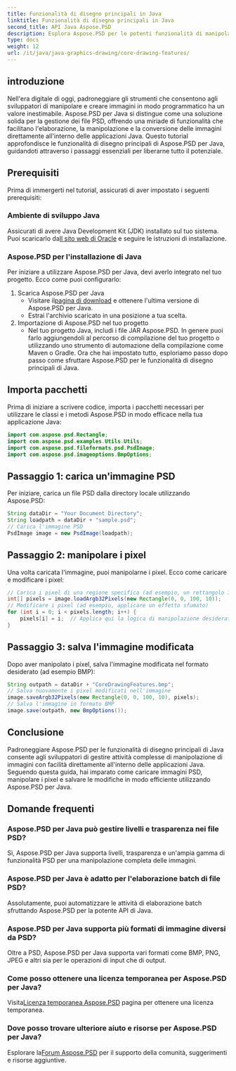 ```yaml
---
title: Funzionalità di disegno principali in Java
linktitle: Funzionalità di disegno principali in Java
second_title: API Java Aspose.PSD
description: Esplora Aspose.PSD per le potenti funzionalità di manipolazione delle immagini di Java. Scopri come caricare, manipolare e salvare le immagini PSD a livello di codice.
type: docs
weight: 12
url: /it/java/java-graphics-drawing/core-drawing-features/
---
```

## introduzione
Nell'era digitale di oggi, padroneggiare gli strumenti che consentono agli sviluppatori di manipolare e creare immagini in modo programmatico ha un valore inestimabile. Aspose.PSD per Java si distingue come una soluzione solida per la gestione dei file PSD, offrendo una miriade di funzionalità che facilitano l'elaborazione, la manipolazione e la conversione delle immagini direttamente all'interno delle applicazioni Java. Questo tutorial approfondisce le funzionalità di disegno principali di Aspose.PSD per Java, guidandoti attraverso i passaggi essenziali per liberarne tutto il potenziale.
## Prerequisiti
Prima di immergerti nel tutorial, assicurati di aver impostato i seguenti prerequisiti:
### Ambiente di sviluppo Java
 Assicurati di avere Java Development Kit (JDK) installato sul tuo sistema. Puoi scaricarlo da[Il sito web di Oracle](https://www.oracle.com/java/technologies/javase-jdk11-downloads.html) e seguire le istruzioni di installazione.
### Aspose.PSD per l'installazione di Java
Per iniziare a utilizzare Aspose.PSD per Java, devi averlo integrato nel tuo progetto. Ecco come puoi configurarlo:
1. Scarica Aspose.PSD per Java
   -  Visitare il[pagina di download](https://releases.aspose.com/psd/java/) e ottenere l'ultima versione di Aspose.PSD per Java.
   - Estrai l'archivio scaricato in una posizione a tua scelta.
2. Importazione di Aspose.PSD nel tuo progetto
   - Nel tuo progetto Java, includi i file JAR Aspose.PSD. In genere puoi farlo aggiungendoli al percorso di compilazione del tuo progetto o utilizzando uno strumento di automazione della compilazione come Maven o Gradle.
Ora che hai impostato tutto, esploriamo passo dopo passo come sfruttare Aspose.PSD per le funzionalità di disegno principali di Java.
## Importa pacchetti
Prima di iniziare a scrivere codice, importa i pacchetti necessari per utilizzare le classi e i metodi Aspose.PSD in modo efficace nella tua applicazione Java:
```java
import com.aspose.psd.Rectangle;
import com.aspose.psd.examples.Utils.Utils;
import com.aspose.psd.fileformats.psd.PsdImage;
import com.aspose.psd.imageoptions.BmpOptions;
```
## Passaggio 1: carica un'immagine PSD
Per iniziare, carica un file PSD dalla directory locale utilizzando Aspose.PSD:
```java
String dataDir = "Your Document Directory";
String loadpath = dataDir + "sample.psd";
// Carica l'immagine PSD
PsdImage image = new PsdImage(loadpath);
```
## Passaggio 2: manipolare i pixel
Una volta caricata l'immagine, puoi manipolarne i pixel. Ecco come caricare e modificare i pixel:
```java
// Carica i pixel di una regione specifica (ad esempio, un rettangolo 100x10 a partire dall'angolo in alto a sinistra)
int[] pixels = image.loadArgb32Pixels(new Rectangle(0, 0, 100, 10));
// Modificare i pixel (ad esempio, applicare un effetto sfumato)
for (int i = 0; i < pixels.length; i++) {
    pixels[i] = i;  // Applica qui la logica di manipolazione desiderata
}
```
## Passaggio 3: salva l'immagine modificata
Dopo aver manipolato i pixel, salva l'immagine modificata nel formato desiderato (ad esempio BMP):
```java
String outpath = dataDir + "CoreDrawingFeatures.bmp";
// Salva nuovamente i pixel modificati nell'immagine
image.saveArgb32Pixels(new Rectangle(0, 0, 100, 10), pixels);
// Salva l'immagine in formato BMP
image.save(outpath, new BmpOptions());
```

## Conclusione
Padroneggiare Aspose.PSD per le funzionalità di disegno principali di Java consente agli sviluppatori di gestire attività complesse di manipolazione di immagini con facilità direttamente all'interno delle applicazioni Java. Seguendo questa guida, hai imparato come caricare immagini PSD, manipolare i pixel e salvare le modifiche in modo efficiente utilizzando Aspose.PSD per Java.
## Domande frequenti
### Aspose.PSD per Java può gestire livelli e trasparenza nei file PSD?
Sì, Aspose.PSD per Java supporta livelli, trasparenza e un'ampia gamma di funzionalità PSD per una manipolazione completa delle immagini.
### Aspose.PSD per Java è adatto per l'elaborazione batch di file PSD?
Assolutamente, puoi automatizzare le attività di elaborazione batch sfruttando Aspose.PSD per la potente API di Java.
### Aspose.PSD per Java supporta più formati di immagine diversi da PSD?
Oltre a PSD, Aspose.PSD per Java supporta vari formati come BMP, PNG, JPEG e altri sia per le operazioni di input che di output.
### Come posso ottenere una licenza temporanea per Aspose.PSD per Java?
 Visita[Licenza temporanea Aspose.PSD](https://purchase.aspose.com/temporary-license/) pagina per ottenere una licenza temporanea.
### Dove posso trovare ulteriore aiuto e risorse per Aspose.PSD per Java?
 Esplorare la[Forum Aspose.PSD](https://forum.aspose.com/c/psd/34) per il supporto della comunità, suggerimenti e risorse aggiuntive.